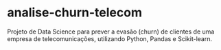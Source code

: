 # analise-churn-telecom
Projeto de Data Science para prever a evasão (churn) de clientes de uma empresa de telecomunicações, utilizando Python, Pandas e Scikit-learn.
